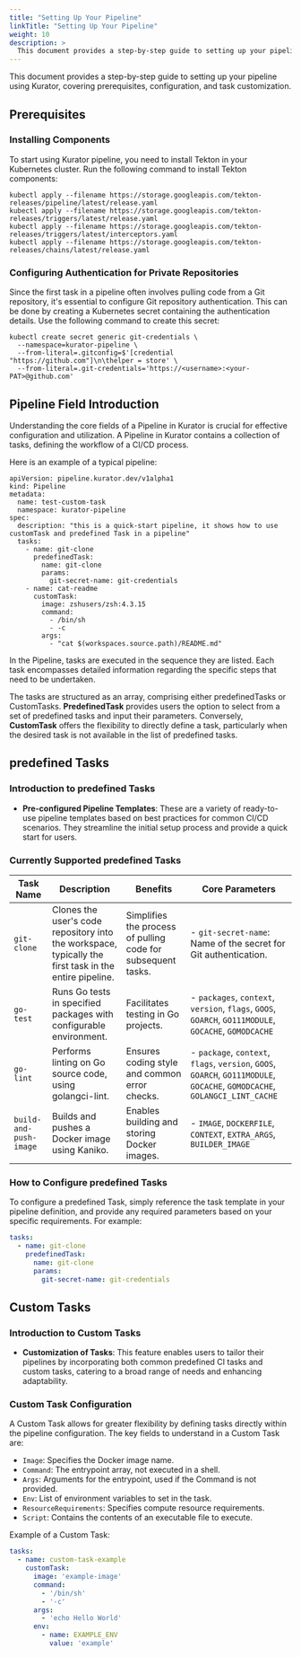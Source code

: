 ```yaml
---
title: "Setting Up Your Pipeline"
linkTitle: "Setting Up Your Pipeline"
weight: 10
description: >
  This document provides a step-by-step guide to setting up your pipeline using Kurator, covering prerequisites, configuration, and task customization.
---
```


This document provides a step-by-step guide to setting up your pipeline using Kurator, covering prerequisites, configuration, and task customization.

## Prerequisites

### Installing Components

To start using Kurator pipeline, you need to install Tekton in your Kubernetes cluster. Run the following command to install Tekton components:

```
kubectl apply --filename https://storage.googleapis.com/tekton-releases/pipeline/latest/release.yaml
kubectl apply --filename https://storage.googleapis.com/tekton-releases/triggers/latest/release.yaml
kubectl apply --filename https://storage.googleapis.com/tekton-releases/triggers/latest/interceptors.yaml
kubectl apply --filename https://storage.googleapis.com/tekton-releases/chains/latest/release.yaml
```

### Configuring Authentication for Private Repositories

Since the first task in a pipeline often involves pulling code from a Git repository, it's essential to configure Git repository authentication. 
This can be done by creating a Kubernetes secret containing the authentication details. Use the following command to create this secret:

```
kubectl create secret generic git-credentials \
  --namespace=kurator-pipeline \
  --from-literal=.gitconfig=$'[credential "https://github.com"]\n\thelper = store' \
  --from-literal=.git-credentials='https://<username>:<your-PAT>@github.com'
```

## Pipeline Field Introduction

Understanding the core fields of a Pipeline in Kurator is crucial for effective configuration and utilization. 
A Pipeline in Kurator contains a collection of tasks, defining the workflow of a CI/CD process.

Here is an example of a typical pipeline:

```
apiVersion: pipeline.kurator.dev/v1alpha1
kind: Pipeline
metadata:
  name: test-custom-task
  namespace: kurator-pipeline
spec:
  description: "this is a quick-start pipeline, it shows how to use customTask and predefined Task in a pipeline"
  tasks:
    - name: git-clone
      predefinedTask:
        name: git-clone
        params:
          git-secret-name: git-credentials
    - name: cat-readme
      customTask:
        image: zshusers/zsh:4.3.15
        command:
          - /bin/sh
          - -c
        args:
          - "cat $(workspaces.source.path)/README.md"
```

In the Pipeline, tasks are executed in the sequence they are listed. 
Each task encompasses detailed information regarding the specific steps that need to be undertaken. 

The tasks are structured as an array, comprising either predefinedTasks or CustomTasks.
**PredefinedTask** provides users the option to select from a set of predefined tasks and input their parameters. 
Conversely, **CustomTask** offers the flexibility to directly define a task, particularly when the desired task is not available in the list of predefined tasks.


## predefined Tasks

### Introduction to predefined Tasks

- **Pre-configured Pipeline Templates**: These are a variety of ready-to-use pipeline templates based on best practices for common CI/CD scenarios. 
  They streamline the initial setup process and provide a quick start for users.

### Currently Supported predefined Tasks

| Task Name      | Description | Benefits | Core Parameters |
| -------------- | ----------- | -------- | --------------- |
| `git-clone`    | Clones the user's code repository into the workspace, typically the first task in the entire pipeline. | Simplifies the process of pulling code for subsequent tasks. | - `git-secret-name`: Name of the secret for Git authentication. |
| `go-test`      | Runs Go tests in specified packages with configurable environment. | Facilitates testing in Go projects. | - `packages`, `context`, `version`, `flags`, `GOOS`, `GOARCH`, `GO111MODULE`, `GOCACHE`, `GOMODCACHE` |
| `go-lint`      | Performs linting on Go source code, using golangci-lint. | Ensures coding style and common error checks. | - `package`, `context`, `flags`, `version`, `GOOS`, `GOARCH`, `GO111MODULE`, `GOCACHE`, `GOMODCACHE`, `GOLANGCI_LINT_CACHE` |
| `build-and-push-image` | Builds and pushes a Docker image using Kaniko. | Enables building and storing Docker images. | - `IMAGE`, `DOCKERFILE`, `CONTEXT`, `EXTRA_ARGS`, `BUILDER_IMAGE` |

### How to Configure predefined Tasks

To configure a predefined Task, simply reference the task template in your pipeline definition, and provide any required parameters based on your specific requirements. 
For example:

```yaml
tasks:
  - name: git-clone
    predefinedTask:
      name: git-clone
      params:
        git-secret-name: git-credentials
```
## Custom Tasks

### Introduction to Custom Tasks
- **Customization of Tasks**: This feature enables users to tailor their pipelines by incorporating both common predefined CI tasks and custom tasks, catering to a broad range of needs and enhancing adaptability.

### Custom Task Configuration
A Custom Task allows for greater flexibility by defining tasks directly within the pipeline configuration. The key fields to understand in a Custom Task are:

- `Image`: Specifies the Docker image name.
- `Command`: The entrypoint array, not executed in a shell.
- `Args`: Arguments for the entrypoint, used if the Command is not provided.
- `Env`: List of environment variables to set in the task.
- `ResourceRequirements`: Specifies compute resource requirements.
- `Script`: Contains the contents of an executable file to execute.

Example of a Custom Task:

```yaml
tasks:
  - name: custom-task-example
    customTask:
      image: 'example-image'
      command:
        - '/bin/sh'
        - '-c'
      args:
        - 'echo Hello World'
      env:
        - name: EXAMPLE_ENV
          value: 'example'
```
